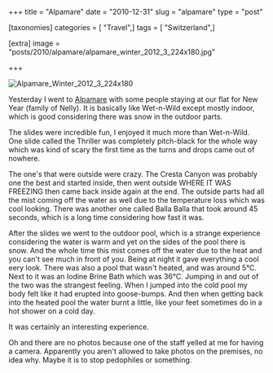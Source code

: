 +++
title = "Alpamare"
date = "2010-12-31"
slug = "alpamare"
type = "post"

[taxonomies]
categories = [ "Travel",]
tags = [ "Switzerland",]

[extra]
image = "posts/2010/alpamare/alpamare_winter_2012_3_224x180.jpg"

+++

![Alpamare_Winter_2012_3_224x180](alpamare_winter_2012_3_224x180.jpg)

Yesterday I went to [Alpamare](http://www.alpamare.ch/main/p_id/598/obj/67/nav/598/nav2/598/lang/5.html) with some people staying at our flat for New Year (family of Nelly). It is basically like Wet-n-Wild except mostly indoor, which is good considering there was snow in the outdoor parts.

The slides were incredible fun, I enjoyed it much more than Wet-n-Wild. One slide called the Thriller was completely pitch-black for the whole way which was kind of scary the first time as the turns and drops came out of nowhere.

The one's that were outside were crazy. The Cresta Canyon was probably one the best and started inside, then went outside WHERE IT WAS FREEZING then came back inside again at the end. The outside parts had all the mist coming off the water as well due to the temperature loss which was cool looking. There was another one called Balla Balla that took around 45 seconds, which is a long time considering how fast it was.

After the slides we went to the outdoor pool, which is a strange experience considering the water is warm and yet on the sides of the pool there is snow. And the whole time this mist comes off the water due to the heat and you can't see much in front of you. Being at night it gave everything a cool eery look. There was also a pool that wasn't heated, and was around 5°C. Next to it was an Iodine Brine Bath which was 36°C. Jumping in and out of the two was the strangest feeling. When I jumped into the cold pool my body felt like it had erupted into goose-bumps. And then when getting back into the heated pool the water burnt a little, like your feet sometimes do in a hot shower on a cold day.

It was certainly an interesting experience.

Oh and there are no photos because one of the staff yelled at me for having a camera. Apparently you aren't allowed to take photos on the premises, no idea why. Maybe it is to stop pedophiles or something.